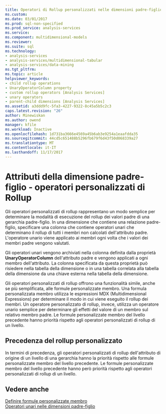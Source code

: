 ```yaml
---
title: Operatori di Rollup personalizzati nelle dimensioni padre-figlio | Documenti Microsoft
ms.custom: 
ms.date: 03/01/2017
ms.prod: sql-non-specified
ms.prod_service: analysis-services
ms.service: 
ms.component: multidimensional-models
ms.reviewer: 
ms.suite: sql
ms.technology:
- analysis-services
- analysis-services/multidimensional-tabular
- analysis-services/data-mining
ms.tgt_pltfrm: 
ms.topic: article
helpviewer_keywords:
- child rollup operations
- UnaryOperatorColumn property
- custom rollup operators [Analysis Services]
- unary operators
- parent-child dimensions [Analysis Services]
ms.assetid: a3ddd9fc-5fa3-4227-9322-8c45a5b5c2c3
caps.latest.revision: "26"
author: Minewiskan
ms.author: owend
manager: kfile
ms.workload: Inactive
ms.openlocfilehash: 1d731ba3666e4569a45b6ab3e9254a1eaafdda35
ms.sourcegitcommit: 44cd5c651488b5296fb679f6d43f50d068339a27
ms.translationtype: MT
ms.contentlocale: it-IT
ms.lasthandoff: 11/17/2017
---
```

# <a name="parent-child-dimension-attributes---custom-rollup-operators"></a>Attributi della dimensione padre-figlio - operatori personalizzati di Rollup
  Gli operatori personalizzati di rollup rappresentano un modo semplice per determinare la modalità di esecuzione del rollup dei valori padre di una gerarchia padre-figlio. In una dimensione che contiene una relazione padre-figlio, specificare una colonna che contiene operatori unari che determinano il rollup di tutti i membri non calcolati dell'attributo padre. L'operatore unario viene applicato ai membri ogni volta che i valori dei membri padre vengono valutati.  
  
 Gli operatori unari vengono archiviati nella colonna definita dalla proprietà **UnaryOperatorColumn** dell'attributo padre e vengono applicati a ogni membro dell'attributo. La colonna specificata da questa proprietà può risiedere nella tabella della dimensione o in una tabella correlata alla tabella della dimensione da una chiave esterna nella tabella della dimensione.  
  
 Gli operatori personalizzati di rollup offrono una funzionalità simile, anche se più semplificata, alle formule personalizzate membro. Una formula personalizzata membro utilizza le espressioni MDX (Multidimensional Expressions) per determinare il modo in cui viene eseguito il rollup dei membri. Un operatore personalizzato di rollup, invece, utilizza un operatore unario semplice per determinare gli effetti del valore di un membro sul relativo membro padre. Le formule personalizzate membro del livello precedente hanno priorità rispetto agli operatori personalizzati di rollup di un livello.  
  
## <a name="custom-rollup-precedence"></a>Precedenza del rollup personalizzato  
 In termini di precedenza, gli operatori personalizzati di rollup dell'attributo di origine di un livello di una gerarchia hanno la priorità rispetto alle formule personalizzate membro del livello precedente. Le formule personalizzate membro del livello precedente hanno però priorità rispetto agli operatori personalizzati di rollup di un livello.  
  
## <a name="see-also"></a>Vedere anche  
 [Definire formule personalizzate membro](../../analysis-services/multidimensional-models/attribute-properties-define-custom-member-formulas.md)   
 [Operatori unari nelle dimensioni padre-figlio](../../analysis-services/multidimensional-models/parent-child-dimension-attributes-unary-operators.md)  
  
  
